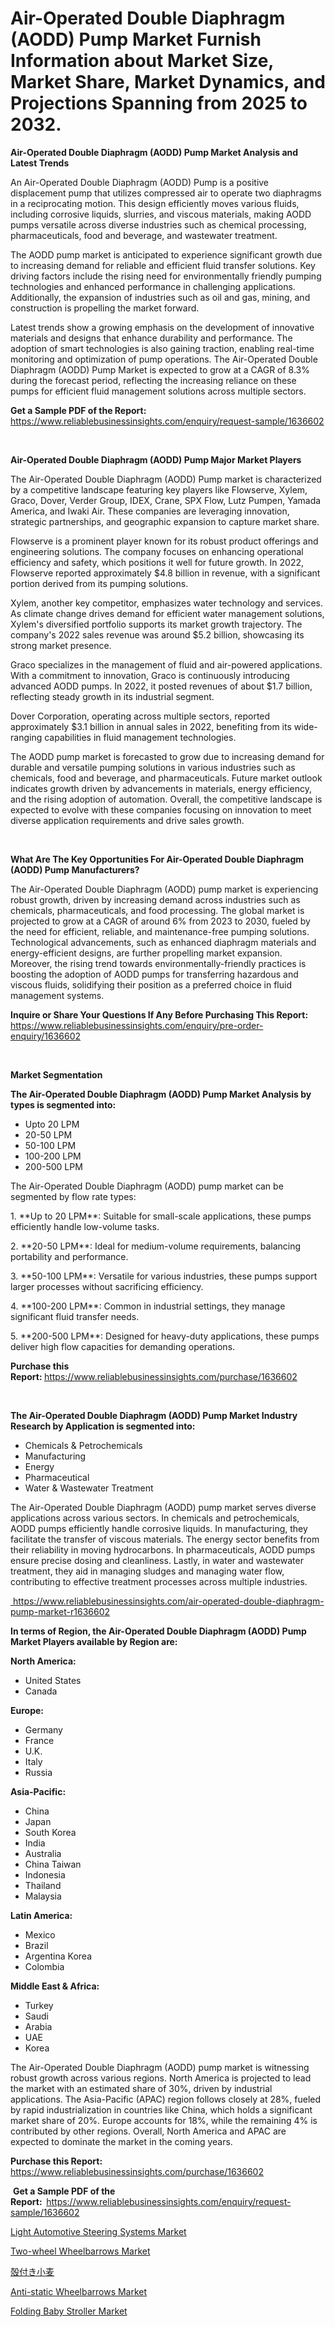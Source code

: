 <p><h1>Air-Operated Double Diaphragm (AODD) Pump Market Furnish Information about Market Size, Market Share, Market Dynamics, and Projections Spanning from 2025 to 2032.</h1></p><p><strong>Air-Operated Double Diaphragm (AODD) Pump Market Analysis and Latest Trends</strong></p>
<p><p>An Air-Operated Double Diaphragm (AODD) Pump is a positive displacement pump that utilizes compressed air to operate two diaphragms in a reciprocating motion. This design efficiently moves various fluids, including corrosive liquids, slurries, and viscous materials, making AODD pumps versatile across diverse industries such as chemical processing, pharmaceuticals, food and beverage, and wastewater treatment.</p><p>The AODD pump market is anticipated to experience significant growth due to increasing demand for reliable and efficient fluid transfer solutions. Key driving factors include the rising need for environmentally friendly pumping technologies and enhanced performance in challenging applications. Additionally, the expansion of industries such as oil and gas, mining, and construction is propelling the market forward. </p><p>Latest trends show a growing emphasis on the development of innovative materials and designs that enhance durability and performance. The adoption of smart technologies is also gaining traction, enabling real-time monitoring and optimization of pump operations. The Air-Operated Double Diaphragm (AODD) Pump Market is expected to grow at a CAGR of 8.3% during the forecast period, reflecting the increasing reliance on these pumps for efficient fluid management solutions across multiple sectors.</p></p>
<p><strong>Get a Sample PDF of the Report:&nbsp;</strong> <a href="https://www.reliablebusinessinsights.com/enquiry/request-sample/1636602?utm_campaign=101&utm_medium=2&utm_source=Github&utm_content=ia&utm_term=23032025&utm_id=air-operated-double-diaphragm-aodd-pump">https://www.reliablebusinessinsights.com/enquiry/request-sample/1636602</a></p>
<p>&nbsp;</p>
<p><strong>Air-Operated Double Diaphragm (AODD) Pump Major Market Players</strong></p>
<p><p>The Air-Operated Double Diaphragm (AODD) Pump market is characterized by a competitive landscape featuring key players like Flowserve, Xylem, Graco, Dover, Verder Group, IDEX, Crane, SPX Flow, Lutz Pumpen, Yamada America, and Iwaki Air. These companies are leveraging innovation, strategic partnerships, and geographic expansion to capture market share.</p><p>Flowserve is a prominent player known for its robust product offerings and engineering solutions. The company focuses on enhancing operational efficiency and safety, which positions it well for future growth. In 2022, Flowserve reported approximately $4.8 billion in revenue, with a significant portion derived from its pumping solutions.</p><p>Xylem, another key competitor, emphasizes water technology and services. As climate change drives demand for efficient water management solutions, Xylem's diversified portfolio supports its market growth trajectory. The company's 2022 sales revenue was around $5.2 billion, showcasing its strong market presence.</p><p>Graco specializes in the management of fluid and air-powered applications. With a commitment to innovation, Graco is continuously introducing advanced AODD pumps. In 2022, it posted revenues of about $1.7 billion, reflecting steady growth in its industrial segment.</p><p>Dover Corporation, operating across multiple sectors, reported approximately $3.1 billion in annual sales in 2022, benefiting from its wide-ranging capabilities in fluid management technologies.</p><p>The AODD pump market is forecasted to grow due to increasing demand for durable and versatile pumping solutions in various industries such as chemicals, food and beverage, and pharmaceuticals. Future market outlook indicates growth driven by advancements in materials, energy efficiency, and the rising adoption of automation. Overall, the competitive landscape is expected to evolve with these companies focusing on innovation to meet diverse application requirements and drive sales growth.</p></p>
<p>&nbsp;</p>
<p><strong>What Are The Key Opportunities For Air-Operated Double Diaphragm (AODD) Pump Manufacturers?</strong></p>
<p><p>The Air-Operated Double Diaphragm (AODD) pump market is experiencing robust growth, driven by increasing demand across industries such as chemicals, pharmaceuticals, and food processing. The global market is projected to grow at a CAGR of around 6% from 2023 to 2030, fueled by the need for efficient, reliable, and maintenance-free pumping solutions. Technological advancements, such as enhanced diaphragm materials and energy-efficient designs, are further propelling market expansion. Moreover, the rising trend towards environmentally-friendly practices is boosting the adoption of AODD pumps for transferring hazardous and viscous fluids, solidifying their position as a preferred choice in fluid management systems.</p></p>
<p><strong>Inquire or Share Your Questions If Any Before Purchasing This Report:</strong> <a href="https://www.reliablebusinessinsights.com/enquiry/pre-order-enquiry/1636602?utm_campaign=101&utm_medium=2&utm_source=Github&utm_content=ia&utm_term=23032025&utm_id=air-operated-double-diaphragm-aodd-pump">https://www.reliablebusinessinsights.com/enquiry/pre-order-enquiry/1636602</a></p>
<p>&nbsp;</p>
<p><strong>Market Segmentation</strong></p>
<p><strong>The Air-Operated Double Diaphragm (AODD) Pump Market Analysis by types is segmented into:</strong></p>
<p><ul><li>Upto 20 LPM</li><li>20-50 LPM</li><li>50-100 LPM</li><li>100-200 LPM</li><li>200-500 LPM</li></ul></p>
<p><p>The Air-Operated Double Diaphragm (AODD) pump market can be segmented by flow rate types: </p><p>1. **Up to 20 LPM**: Suitable for small-scale applications, these pumps efficiently handle low-volume tasks.</p><p>2. **20-50 LPM**: Ideal for medium-volume requirements, balancing portability and performance.</p><p>3. **50-100 LPM**: Versatile for various industries, these pumps support larger processes without sacrificing efficiency.</p><p>4. **100-200 LPM**: Common in industrial settings, they manage significant fluid transfer needs.</p><p>5. **200-500 LPM**: Designed for heavy-duty applications, these pumps deliver high flow capacities for demanding operations.</p></p>
<p><strong>Purchase this Report:&nbsp;</strong><a href="https://www.reliablebusinessinsights.com/purchase/1636602?utm_campaign=101&utm_medium=2&utm_source=Github&utm_content=ia&utm_term=23032025&utm_id=air-operated-double-diaphragm-aodd-pump">https://www.reliablebusinessinsights.com/purchase/1636602</a></p>
<p>&nbsp;</p>
<p><strong>The Air-Operated Double Diaphragm (AODD) Pump Market Industry Research by Application is segmented into:</strong></p>
<p><ul><li>Chemicals & Petrochemicals</li><li>Manufacturing</li><li>Energy</li><li>Pharmaceutical</li><li>Water & Wastewater Treatment</li></ul></p>
<p><p>The Air-Operated Double Diaphragm (AODD) pump market serves diverse applications across various sectors. In chemicals and petrochemicals, AODD pumps efficiently handle corrosive liquids. In manufacturing, they facilitate the transfer of viscous materials. The energy sector benefits from their reliability in moving hydrocarbons. In pharmaceuticals, AODD pumps ensure precise dosing and cleanliness. Lastly, in water and wastewater treatment, they aid in managing sludges and managing water flow, contributing to effective treatment processes across multiple industries.</p></p>
<p><a href="https://www.reliablebusinessinsights.com/air-operated-double-diaphragm-pump-market-r1636602?utm_campaign=101&utm_medium=2&utm_source=Github&utm_content=ia&utm_term=23032025&utm_id=air-operated-double-diaphragm-aodd-pump">&nbsp;https://www.reliablebusinessinsights.com/air-operated-double-diaphragm-pump-market-r1636602</a></p>
<p><strong>In terms of Region, the Air-Operated Double Diaphragm (AODD) Pump Market Players available by Region are:</strong></p>
<p>
    <p> <strong> North America: </strong>
        <ul>
            <li>United States</li>
            <li>Canada</li>
        </ul>
        </p> 
    <p> <strong> Europe: </strong>
        <ul>
            <li>Germany</li>
            <li>France</li>
            <li>U.K.</li>
            <li>Italy</li>
            <li>Russia</li>
        </ul>
        </p> 
    <p> <strong> Asia-Pacific: </strong>
        <ul>
            <li>China</li>
            <li>Japan</li>
            <li>South Korea</li>
            <li>India</li>
            <li>Australia</li>
            <li>China Taiwan</li>
            <li>Indonesia</li>
            <li>Thailand</li>
            <li>Malaysia</li>
        </ul>
        </p> 
    <p> <strong> Latin America: </strong>
        <ul>
            <li>Mexico</li>
            <li>Brazil</li>
            <li>Argentina Korea</li>
            <li>Colombia</li>
        </ul>
        </p> 
    <p> <strong> Middle East & Africa: </strong>
        <ul>
            <li>Turkey</li>
            <li>Saudi</li>
            <li>Arabia</li>
            <li>UAE</li>
            <li>Korea</li>
        </ul>
    </p>
    </p>
<p><p>The Air-Operated Double Diaphragm (AODD) pump market is witnessing robust growth across various regions. North America is projected to lead the market with an estimated share of 30%, driven by industrial applications. The Asia-Pacific (APAC) region follows closely at 28%, fueled by rapid industrialization in countries like China, which holds a significant market share of 20%. Europe accounts for 18%, while the remaining 4% is contributed by other regions. Overall, North America and APAC are expected to dominate the market in the coming years.</p></p>
<p><strong>Purchase this Report: </strong><a href="https://www.reliablebusinessinsights.com/purchase/1636602?utm_campaign=101&utm_medium=2&utm_source=Github&utm_content=ia&utm_term=23032025&utm_id=air-operated-double-diaphragm-aodd-pump">https://www.reliablebusinessinsights.com/purchase/1636602</a></p>
<p>&nbsp;<strong>Get a Sample PDF of the Report:&nbsp;&nbsp;</strong><a href="https://www.reliablebusinessinsights.com/enquiry/request-sample/1636602?utm_campaign=101&utm_medium=2&utm_source=Github&utm_content=ia&utm_term=23032025&utm_id=air-operated-double-diaphragm-aodd-pump">https://www.reliablebusinessinsights.com/enquiry/request-sample/1636602</a></p>
<p><strong></strong></p>
<p><p><a href="https://github.com/sternymkere4/Market-Research-Report-List-1/blob/main/light-automotive-steering-systems-market.md?utm_campaign=101&utm_medium=2&utm_source=Github&utm_content=ia&utm_term=23032025&utm_id=air-operated-double-diaphragm-aodd-pump">Light Automotive Steering Systems Market</a></p><p><a href="https://github.com/buseknoden2b/Market-Research-Report-List-1/blob/main/two-wheel-wheelbarrows-market.md?utm_campaign=101&utm_medium=2&utm_source=Github&utm_content=ia&utm_term=23032025&utm_id=air-operated-double-diaphragm-aodd-pump">Two-wheel Wheelbarrows Market</a></p><p><a href="https://github.com/lababdou/Market-Research-Report-List-7/blob/main/427785748219.md?utm_campaign=101&utm_medium=2&utm_source=Github&utm_content=ia&utm_term=23032025&utm_id=air-operated-double-diaphragm-aodd-pump">殻付き小麦</a></p><p><a href="https://github.com/bauldlimle6h/Market-Research-Report-List-1/blob/main/anti-static-wheelbarrows-market.md?utm_campaign=101&utm_medium=2&utm_source=Github&utm_content=ia&utm_term=23032025&utm_id=air-operated-double-diaphragm-aodd-pump">Anti-static Wheelbarrows Market</a></p><p><a href="https://github.com/shimweummul/Market-Research-Report-List-1/blob/main/folding-baby-stroller-market.md?utm_campaign=101&utm_medium=2&utm_source=Github&utm_content=ia&utm_term=23032025&utm_id=air-operated-double-diaphragm-aodd-pump">Folding Baby Stroller Market</a></p></p>